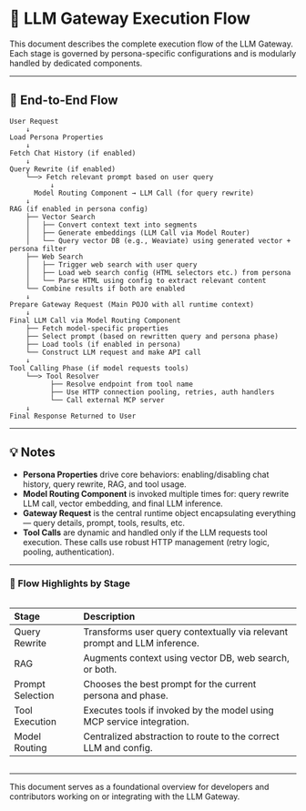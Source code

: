 # 🧭 LLM Gateway Execution Flow

This document describes the complete execution flow of the LLM Gateway. Each stage is governed by persona-specific configurations and is modularly handled by dedicated components.

---

## 🔁 End-to-End Flow

```
User Request
    ↓
Load Persona Properties
    ↓
Fetch Chat History (if enabled)
    ↓
Query Rewrite (if enabled)
    └──> Fetch relevant prompt based on user query
          ↓
      Model Routing Component → LLM Call (for query rewrite)
    ↓
RAG (if enabled in persona config)
    ├── Vector Search
    │   ├── Convert context text into segments
    │   ├── Generate embeddings (LLM Call via Model Router)
    │   └── Query vector DB (e.g., Weaviate) using generated vector + persona filter
    ├── Web Search
    │   ├── Trigger web search with user query
    │   ├── Load web search config (HTML selectors etc.) from persona
    │   └── Parse HTML using config to extract relevant content
    └── Combine results if both are enabled
    ↓
Prepare Gateway Request (Main POJO with all runtime context)
    ↓
Final LLM Call via Model Routing Component
    ├── Fetch model-specific properties
    ├── Select prompt (based on rewritten query and persona phase)
    ├── Load tools (if enabled in persona)
    └── Construct LLM request and make API call
    ↓
Tool Calling Phase (if model requests tools)
    └──> Tool Resolver
          ├── Resolve endpoint from tool name
          ├── Use HTTP connection pooling, retries, auth handlers
          └── Call external MCP server
    ↓
Final Response Returned to User
```

---

## 💡 Notes

* **Persona Properties** drive core behaviors: enabling/disabling chat history, query rewrite, RAG, and tool usage.
* **Model Routing Component** is invoked multiple times for: query rewrite LLM call, vector embedding, and final LLM inference.
* **Gateway Request** is the central runtime object encapsulating everything — query details, prompt, tools, results, etc.
* **Tool Calls** are dynamic and handled only if the LLM requests tool execution. These calls use robust HTTP management (retry logic, pooling, authentication).

---

<h3>🔄 Flow Highlights by Stage</h3>

<div style="overflow-x:auto">
  <table>
    <thead>
      <tr>
        <th style="text-align:left;">Stage</th>
        <th style="text-align:left;">Description</th>
      </tr>
    </thead>
    <tbody>
      <tr>
        <td>Query Rewrite</td>
        <td>Transforms user query contextually via relevant prompt and LLM inference.</td>
      </tr>
      <tr>
        <td>RAG</td>
        <td>Augments context using vector DB, web search, or both.</td>
      </tr>
      <tr>
        <td>Prompt Selection</td>
        <td>Chooses the best prompt for the current persona and phase.</td>
      </tr>
      <tr>
        <td>Tool Execution</td>
        <td>Executes tools if invoked by the model using MCP service integration.</td>
      </tr>
      <tr>
        <td>Model Routing</td>
        <td>Centralized abstraction to route to the correct LLM and config.</td>
      </tr>
    </tbody>
  </table>
</div>


---

This document serves as a foundational overview for developers and contributors working on or integrating with the LLM Gateway.